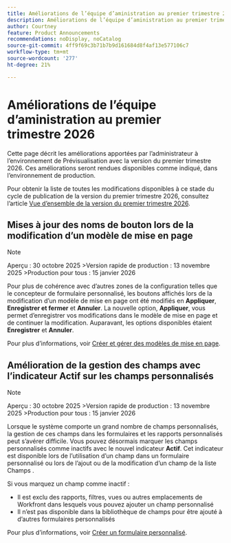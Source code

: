 ```yaml
---
title: Améliorations de l’équipe d’aministration au premier trimestre 2026
description: Améliorations de l’équipe d’aministration au premier trimestre 2026
author: Courtney
feature: Product Announcements
recommendations: noDisplay, noCatalog
source-git-commit: 4ff9f69c3b71b7b9d161684d8f4af13e577106c7
workflow-type: tm+mt
source-wordcount: '277'
ht-degree: 21%

---
```


# Améliorations de l’équipe d’aministration au premier trimestre 2026

Cette page décrit les améliorations apportées par l’administrateur à l’environnement de Prévisualisation avec la version du premier trimestre 2026. Ces améliorations seront rendues disponibles comme indiqué, dans l’environnement de production.

Pour obtenir la liste de toutes les modifications disponibles à ce stade du cycle de publication de la version du premier trimestre 2026, consultez l’article [Vue d’ensemble de la version du premier trimestre 2026](/help/quicksilver/product-announcements/product-releases/26-q1-release-activity/26-q1-release-overview.md).


## Mises à jour des noms de bouton lors de la modification d’un modèle de mise en page

>[!NOTE]
>
>Aperçu : 30 octobre 2025
>&#x200B;>Version rapide de production : 13 novembre 2025
>&#x200B;>Production pour tous : 15 janvier 2026

Pour plus de cohérence avec d’autres zones de la configuration telles que le concepteur de formulaire personnalisé, les boutons affichés lors de la modification d’un modèle de mise en page ont été modifiés en **Appliquer**, **Enregistrer et fermer** et **Annuler**. La nouvelle option, **Appliquer**, vous permet d’enregistrer vos modifications dans le modèle de mise en page et de continuer la modification. Auparavant, les options disponibles étaient **Enregistrer** et **Annuler**.

Pour plus d’informations, voir [Créer et gérer des modèles de mise en page](/help/quicksilver/administration-and-setup/customize-workfront/use-layout-templates/create-and-manage-layout-templates.md).


## Amélioration de la gestion des champs avec l’indicateur Actif sur les champs personnalisés

>[!NOTE]
>
>Aperçu : 30 octobre 2025
>&#x200B;>Version rapide de production : 13 novembre 2025
>&#x200B;>Production pour tous : 15 janvier 2026

Lorsque le système comporte un grand nombre de champs personnalisés, la gestion de ces champs dans les formulaires et les rapports personnalisés peut s’avérer difficile. Vous pouvez désormais marquer les champs personnalisés comme inactifs avec le nouvel indicateur **Actif**. Cet indicateur est disponible lors de l’utilisation d’un champ dans un formulaire personnalisé ou lors de l’ajout ou de la modification d’un champ de la liste Champs .

Si vous marquez un champ comme inactif :

* Il est exclu des rapports, filtres, vues ou autres emplacements de Workfront dans lesquels vous pouvez ajouter un champ personnalisé
* Il n’est pas disponible dans la bibliothèque de champs pour être ajouté à d’autres formulaires personnalisés

Pour plus d’informations, voir [Créer un formulaire personnalisé](/help/quicksilver/administration-and-setup/customize-workfront/create-manage-custom-forms/form-designer/design-a-form/design-a-form.md).